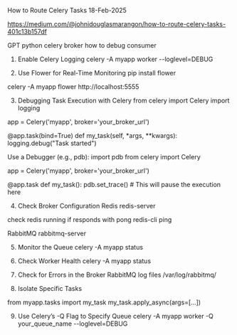 How to Route Celery Tasks
18-Feb-2025

https://medium.com/@johnidouglasmarangon/how-to-route-celery-tasks-401c13b157df


GPT
python celery broker how to debug consumer


1. Enable Celery Logging
celery -A myapp worker --loglevel=DEBUG


2. Use Flower for Real-Time Monitoring
pip install flower

celery -A myapp flower
http://localhost:5555


3. Debugging Task Execution with Celery
from celery import Celery
import logging

app = Celery('myapp', broker='your_broker_url')

@app.task(bind=True)
def my_task(self, *args, **kwargs):
    logging.debug("Task started")
	

Use a Debugger (e.g., pdb):
import pdb
from celery import Celery

app = Celery('myapp', broker='your_broker_url')

@app.task
def my_task():
    pdb.set_trace()  # This will pause the execution here
	
	
4. Check Broker Configuration
Redis
redis-server

check redis running if responds with pong
redis-cli ping

RabbitMQ
rabbitmq-server


5. Monitor the Queue
celery -A myapp status


6. Check Worker Health
celery -A myapp status


7. Check for Errors in the Broker
RabbitMQ
log files
/var/log/rabbitmq/


8. Isolate Specific Tasks

from myapp.tasks import my_task
my_task.apply_async(args=[...])


9. Use Celery’s -Q Flag to Specify Queue
celery -A myapp worker -Q your_queue_name --loglevel=DEBUG
